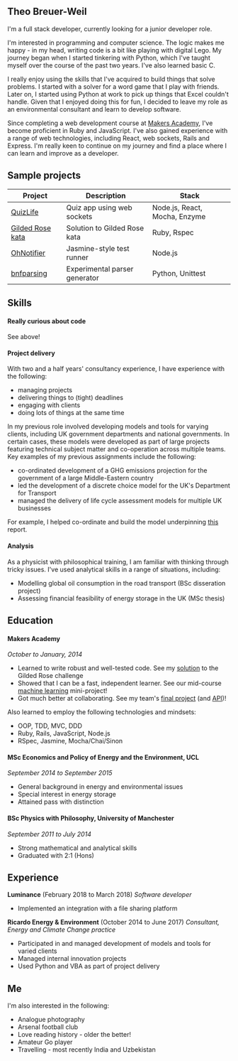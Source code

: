 ## Theo Breuer-Weil

I'm a full stack developer, currently looking for a junior developer role.

I'm interested in programming and computer science. The logic makes me happy - in my head, writing code is a bit like playing with digital Lego. My journey began when I started tinkering with Python, which I've taught myself over the course of the past two years. I've also learned basic C.

I really enjoy using the skills that I've acquired to build things that solve problems. I started with a solver for a word game that I play with friends. Later on, I started using Python at work to pick up things that Excel couldn't handle. Given that I enjoyed doing this for fun, I decided to leave my role as an environmental consultant and learn to develop software.

Since completing a web development course at [Makers Academy](#makers-academy), I've become proficient in Ruby and JavaScript. I've also gained experience with a range of web technologies, including React, web sockets, Rails and Express. I'm really keen to continue on my journey and find a place where I can learn and improve as a developer.

## Sample projects

Project | Description | Stack
--- | --- | ---
[QuizLife](https://github.com/antoniobelmar/Pub-Quiz-App) | Quiz app using web sockets | Node.js, React, Mocha, Enzyme
[Gilded Rose kata](https://github.com/somemarsupials/gilded-rose-ruby) | Solution to Gilded Rose kata | Ruby, Rspec
[OhNotifier](https://github.com/somemarsupials/oh-notifier) | Jasmine-style test runner | Node.js
[bnfparsing](https://github.com/somemarsupials/bnfparsing) | Experimental parser generator | Python, Unittest

## Skills

#### Really curious about code

See above!

#### Project delivery

With two and a half years' consultancy experience, I have experience with the following:

+ managing projects
+ delivering things to (tight) deadlines
+ engaging with clients
+ doing lots of things at the same time

In my previous role involved developing models and tools for varying clients, including UK government departments and national governments. In certain cases, these models were developed as part of large projects featuring technical subject matter and co-operation across multiple teams. Key examples of my previous assignments include the following:

+ co-ordinated development of a GHG emissions projection for the government of a large Middle-Eastern country
+ led the development of a discrete choice model for the UK's Department for Transport
+ managed the delivery of life cycle assessment models for multiple UK businesses

For example, I helped co-ordinate and build the model underpinning [this](http://www4.unfccc.int/ndcregistry/PublishedDocuments/Israel%20First/Israel%20INDC.pdf) report.

#### Analysis

As a physicist with philosophical training, I am familiar with thinking through tricky issues. I've used analytical skills in a range of situations, including:

+ Modelling global oil consumption in the road transport (BSc disseration project)
+ Assessing financial feasibility of energy storage in the UK (MSc thesis)

## Education

#### Makers Academy
*October to January, 2014*

- Learned to write robust and well-tested code. See my [solution](https://github.com/somemarsupials/gilded-rose-ruby) to the Gilded Rose challenge
- Showed that I can be a fast, independent learner. See our mid-course [machine learning](https://github.com/somemarsupials/cooking-challenge/graphs/contributors) mini-project!
- Got much better at collaborating. See my team's [final project](https://github.com/antoniobelmar/Pub-Quiz-App) (and [API](https://github.com/antoniobelmar/Pub-Quiz-API))!

Also learned to employ the following technologies and mindsets:
- OOP, TDD, MVC, DDD
- Ruby, Rails, JavaScript, Node.js
- RSpec, Jasmine, Mocha/Chai/Sinon

#### MSc Economics and Policy of Energy and the Environment, UCL
*September 2014 to September 2015*

- General background in energy and environmental issues
- Special interest in energy storage
- Attained pass with distinction

#### BSc Physics with Philosophy, University of Manchester
*September 2011 to July 2014*

- Strong mathematical and analytical skills
- Graduated with 2:1 (Hons)

## Experience

**Luminance** (February 2018 to March 2018)
*Software developer*

- Implemented an integration with a file sharing platform 

**Ricardo Energy & Environment** (October 2014 to June 2017)
*Consultant, Energy and Climate Change practice*

- Participated in and managed development of models and tools for varied clients
- Managed internal innovation projects 
- Used Python and VBA as part of project delivery

## Me

I'm also interested in the following:
- Analogue photography
- Arsenal football club
- Love reading history - older the better!
- Amateur Go player
- Travelling - most recently India and Uzbekistan
